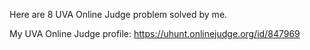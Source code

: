 Here are 8 UVA Online Judge problem solved by me.

My UVA Online Judge profile: https://uhunt.onlinejudge.org/id/847969

